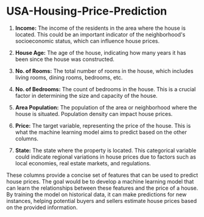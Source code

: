 # USA-Housing-Price-Prediction

1. **Income:** The income of the residents in the area where the house is located. This could be an important indicator of the neighborhood's socioeconomic status, which can influence house prices.

2. **House Age:** The age of the house, indicating how many years it has been since the house was constructed.

3. **No. of Rooms:** The total number of rooms in the house, which includes living rooms, dining rooms, bedrooms, etc.

4. **No. of Bedrooms:** The count of bedrooms in the house. This is a crucial factor in determining the size and capacity of the house.

5. **Area Population:** The population of the area or neighborhood where the house is situated. Population density can impact house prices.

6. **Price:** The target variable, representing the price of the house. This is what the machine learning model aims to predict based on the other columns.

7. **State:** The state where the property is located. This categorical variable could indicate regional variations in house prices due to factors such as local economies, real estate markets, and regulations.

These columns provide a concise set of features that can be used to predict house prices. The goal would be to develop a machine learning model that can learn the relationships between these features and the price of a house. By training the model on historical data, it can make predictions for new instances, helping potential buyers and sellers estimate house prices based on the provided information.
